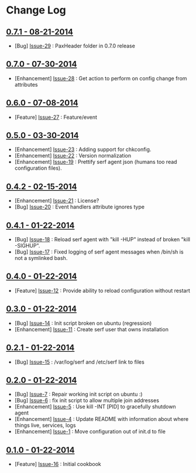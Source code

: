 Change Log
==========

[0.7.1 - 08-21-2014](https://github.com/bbaugher/serf/issues?milestone=11&state=closed)
---------------------------------------------------------------------------------------

  * [Bug] [Issue-29](https://github.com/bbaugher/serf/issues/29) : PaxHeader folder in 0.7.0 release

[0.7.0 - 07-30-2014](https://github.com/bbaugher/serf/issues?milestone=10&state=closed)
---------------------------------------------------------------------------------------

  * [Enhancement] [Issue-28](https://github.com/bbaugher/serf/issues/28) : Get action to perform on config change from attributes

[0.6.0 - 07-08-2014](https://github.com/bbaugher/serf/issues?milestone=9&state=closed)
--------------------------------------------------------------------------------------

  * [Feature] [Issue-27](https://github.com/bbaugher/serf/issues/27) : Feature/event

[0.5.0 - 03-30-2014](https://github.com/bbaugher/serf/issues?milestone=7&state=closed)
--------------------------------------------------------------------------------------

  * [Enhancement] [Issue-23](https://github.com/bbaugher/serf/issues/23) : Adding support for chkconfig.
  * [Enhancement] [Issue-22](https://github.com/bbaugher/serf/issues/22) : Version normalization
  * [Enhancement] [Issue-19](https://github.com/bbaugher/serf/issues/19) : Prettify serf agent json (humans too read configuration files).

[0.4.2 - 02-15-2014](https://github.com/bbaugher/serf/issues?milestone=8&state=closed)
--------------------------------------------------------------------------------------

  * [Enhancement] [Issue-21](https://github.com/bbaugher/serf/issues/21) : License?
  * [Bug] [Issue-20](https://github.com/bbaugher/serf/issues/20) : Event handlers attribute ignores type

[0.4.1 - 01-22-2014](https://github.com/bbaugher/serf/issues?milestone=6&state=closed)
--------------------------------------------------------------------------------------

  * [Bug] [Issue-18](https://github.com/bbaugher/serf/issues/18) : Reload serf agent with "kill -HUP" instead of broken "kill -SIGHUP".
  * [Bug] [Issue-17](https://github.com/bbaugher/serf/issues/17) : Fixed logging of serf agent messages when /bin/sh is not a symlinked bash.

[0.4.0 - 01-22-2014](https://github.com/bbaugher/serf/issues?milestone=3&state=closed)
--------------------------------------------------------------------------------------

  * [Feature] [Issue-12](https://github.com/bbaugher/serf/issues/12) : Provide ability to reload configuration without restart

[0.3.0 - 01-22-2014](https://github.com/bbaugher/serf/issues?milestone=2&state=closed)
--------------------------------------------------------------------------------------

  * [Bug] [Issue-14](https://github.com/bbaugher/serf/issues/14) : Init script broken on ubuntu (regression)
  * [Enhancement] [Issue-11](https://github.com/bbaugher/serf/issues/11) : Create serf user that owns installation

[0.2.1 - 01-22-2014](https://github.com/bbaugher/serf/issues?milestone=4&state=closed)
--------------------------------------------------------------------------------------

  * [Bug] [Issue-15](https://github.com/bbaugher/serf/issues/15) : /var/log/serf and /etc/serf link to files

[0.2.0 - 01-22-2014](https://github.com/bbaugher/serf/issues?milestone=1&state=closed)
--------------------------------------------------------------------------------------

  * [Bug] [Issue-7](https://github.com/bbaugher/serf/issues/7) : Repair working init script on ubuntu :)
  * [Bug] [Issue-6](https://github.com/bbaugher/serf/issues/6) : fix init script to allow multiple join addresses
  * [Enhancement] [Issue-5](https://github.com/bbaugher/serf/issues/5) : Use kill -INT [PID] to gracefully shutdown agent
  * [Enhancement] [Issue-4](https://github.com/bbaugher/serf/issues/4) : Update README with information about where things live, services, logs
  * [Enhancement] [Issue-1](https://github.com/bbaugher/serf/issues/1) : Move configuration out of init.d to file

[0.1.0 - 01-22-2014](https://github.com/bbaugher/serf/issues?milestone=5&state=closed)
--------------------------------------------------------------------------------------

  * [Feature] [Issue-16](https://github.com/bbaugher/serf/issues/16) : Initial cookbook

